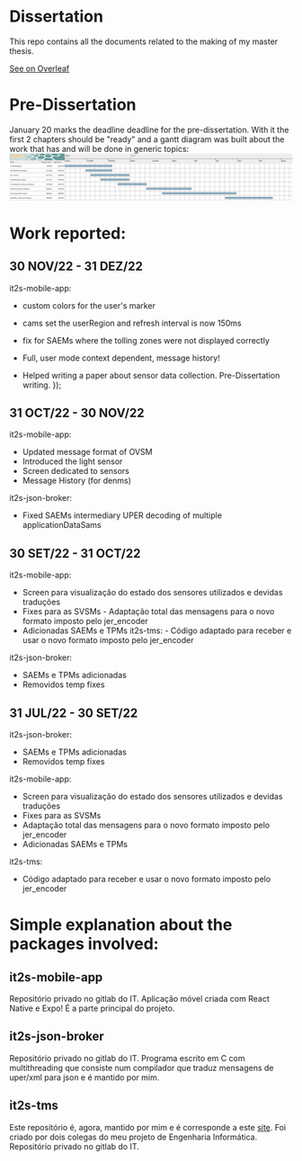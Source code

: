 # Dissertation
This repo contains all the documents related to the making of my master thesis.

[See on Overleaf](https://www.overleaf.com/read/kgnwtrzpwtpt)

# Pre-Dissertation
January 20 marks the deadline deadline for the pre-dissertation.
With it the first 2 chapters should be "ready" and a gantt diagram was built about the work that has and will be done in generic topics:
![Work](./Projected_work.png)

# Work reported:
## 30 NOV/22 - 31 DEZ/22
it2s-mobile-app:
- custom colors for the user's marker
- cams set the userRegion and refresh interval is now 150ms
- fix for SAEMs where the tolling zones were not displayed correctly
- Full, user mode context dependent, message history!

- Helped writing a paper about sensor data collection.
Pre-Dissertation writing.                  });

## 31 OCT/22 - 30 NOV/22
it2s-mobile-app:
- Updated message format of OVSM
- Introduced the light sensor 
- Screen dedicated to sensors
- Message History (for denms)

it2s-json-broker:
- Fixed SAEMs intermediary UPER decoding of multiple applicationDataSams


## 30 SET/22 - 31 OCT/22
it2s-mobile-app: 
- Screen para visualização do estado dos sensores utilizados e devidas traduções 
- Fixes para as SVSMs - Adaptação total das mensagens para o novo formato imposto pelo jer_encoder 
- Adicionadas SAEMs e TPMs it2s-tms: - Código adaptado para receber e usar o novo formato imposto pelo jer_encoder

it2s-json-broker: 
- SAEMs e TPMs adicionadas 
- Removidos temp fixes 

## 31 JUL/22 - 30 SET/22

it2s-json-broker: 
- SAEMs e TPMs adicionadas
- Removidos temp fixes

it2s-mobile-app:
- Screen para visualização do estado dos sensores utilizados e devidas traduções
- Fixes para as SVSMs
- Adaptação total das mensagens para o novo formato imposto pelo jer_encoder
- Adicionadas SAEMs e TPMs 

it2s-tms:
- Código adaptado para receber e usar o novo formato imposto pelo jer_encoder

# Simple explanation about the packages involved:
## it2s-mobile-app
Repositório privado no gitlab do IT.
Aplicação móvel criada com React Native e Expo! É a parte principal do projeto.
## it2s-json-broker
Repositório privado no gitlab do IT.
Programa escrito em C com multithreading que consiste num compilador que traduz mensagens de uper/xml para json e é mantido por mim.
## it2s-tms
Este repositório é, agora, mantido por mim e é corresponde a este [site](https://ccam.av.it.pt). Foi criado por dois colegas do meu projeto de Engenharia Informática.
Repositório privado no gitlab do IT.
